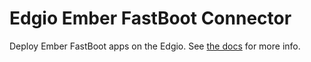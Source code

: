 # Edgio Ember FastBoot Connector

Deploy Ember FastBoot apps on the Edgio. See [the docs](https://docs.edg.iom/guides/fastboot) for more info.
